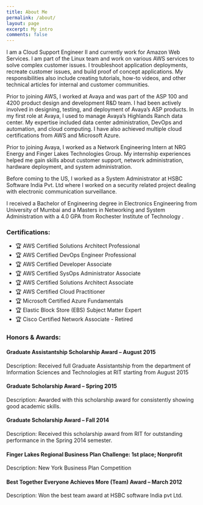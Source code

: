 ```yaml
---
title: About Me
permalink: /about/
layout: page
excerpt: My intro
comments: false
---
```


I am a Cloud Support Engineer II and currently work for Amazon Web Services. I am part of the Linux team and work on various AWS services to solve complex customer issues. I troubleshoot application deployments, recreate customer issues, and build proof of concept applications. My responsibilities also include creating tutorials, how-to videos, and other technical articles for internal and customer communities. 

Prior to joining AWS, I worked at Avaya and was part of the ASP 100 and 4200 product design and development R&D team. I had been actively involved in designing, testing, and deployment of Avaya’s ASP products. In my first role at Avaya, I used to manage Avaya’s Highlands Ranch data center. My expertise included data center administration, DevOps and automation, and cloud computing. I have also achieved multiple cloud certifications from AWS and Microsoft Azure.

Prior to joining Avaya, I worked as a Network Engineering Intern at NRG Energy and Finger Lakes Technologies Group. My internship experiences helped me gain skills about customer support, network administration, hardware deployment, and system administration.

Before coming to the US, I worked as a System Administrator at HSBC Software India Pvt. Ltd where I worked on a security related project dealing with electronic communication surveillance.

I received a Bachelor of Engineering degree in Electronics Engineering from University of Mumbai and a Masters in Networking and System Administration with a 4.0 GPA from Rochester Institute of Technology .

### Certifications:

-  🏆 AWS Certified Solutions Architect Professional
-  🏆 AWS Certified DevOps Engineer Professional
-  🏆 AWS Certified Developer Associate
-  🏆 AWS Certified SysOps Administrator Associate
-  🏆 AWS Certified Solutions Architect Associate
-  🏆 AWS Certified Cloud Practitioner
-  🏆 Microsoft Certified Azure Fundamentals
-  🏆 Elastic Block Store (EBS) Subject Matter Expert
-  🏆 Cisco Certified Network Associate - Retired

### Honors & Awards:

#### Graduate Assistantship Scholarship Award – August 2015
Description: Received full Graduate Assistantship from the department of Information Sciences and Technologies at RIT starting from August 2015

#### Graduate Scholarship Award – Spring 2015
Description: Awarded with this scholarship award for consistently showing good academic skills.

#### Graduate Scholarship Award – Fall 2014
Description: Received this scholarship award from RIT for outstanding performance in the Spring 2014 semester.

#### Finger Lakes Regional Business Plan Challenge: 1st place; Nonprofit
Description: New York Business Plan Competition

#### Best Together Everyone Achieves More (Team) Award – March 2012
Description: Won the best team award at HSBC software India pvt Ltd.
